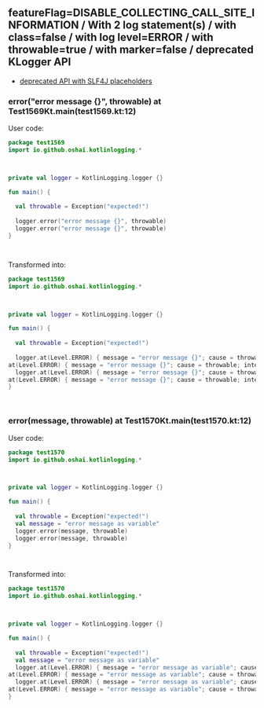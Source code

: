## featureFlag=DISABLE_COLLECTING_CALL_SITE_INFORMATION / With 2 log statement(s) / with class=false / with log level=ERROR / with throwable=true / with marker=false / deprecated KLogger API

* [deprecated API with SLF4J placeholders](deprecated-slf4j-placeholders.md)

###  error("error message {}", throwable) at Test1569Kt.main(test1569.kt:12)

User code:
```kotlin
package test1569
import io.github.oshai.kotlinlogging.*



private val logger = KotlinLogging.logger {}

fun main() {
  
  val throwable = Exception("expected!")
  
  logger.error("error message {}", throwable)
  logger.error("error message {}", throwable)
}




```
  
Transformed into:
```kotlin
package test1569
import io.github.oshai.kotlinlogging.*



private val logger = KotlinLogging.logger {}

fun main() {
  
  val throwable = Exception("expected!")
  
  logger.at(Level.ERROR) { message = "error message {}"; cause = throwable; internalCompilerData = KLoggingEventBuilder.InternalCompilerData(messageTemplate = "\"error message {}\"")
at(Level.ERROR) { message = "error message {}"; cause = throwable; internalCompilerData = KLoggingEventBuilder.InternalCompilerData(messageTemplate = "\"error message {}\"")
  logger.at(Level.ERROR) { message = "error message {}"; cause = throwable; internalCompilerData = KLoggingEventBuilder.InternalCompilerData(messageTemplate = "\"error message {}\"")
at(Level.ERROR) { message = "error message {}"; cause = throwable; internalCompilerData = KLoggingEventBuilder.InternalCompilerData(messageTemplate = "\"error message {}\"")
}




```

###  error(message, throwable) at Test1570Kt.main(test1570.kt:12)

User code:
```kotlin
package test1570
import io.github.oshai.kotlinlogging.*



private val logger = KotlinLogging.logger {}

fun main() {
  
  val throwable = Exception("expected!")
  val message = "error message as variable"
  logger.error(message, throwable)
  logger.error(message, throwable)
}




```
  
Transformed into:
```kotlin
package test1570
import io.github.oshai.kotlinlogging.*



private val logger = KotlinLogging.logger {}

fun main() {
  
  val throwable = Exception("expected!")
  val message = "error message as variable"
  logger.at(Level.ERROR) { message = "error message as variable"; cause = throwable; internalCompilerData = KLoggingEventBuilder.InternalCompilerData(messageTemplate = "message")
at(Level.ERROR) { message = "error message as variable"; cause = throwable; internalCompilerData = KLoggingEventBuilder.InternalCompilerData(messageTemplate = "message")
  logger.at(Level.ERROR) { message = "error message as variable"; cause = throwable; internalCompilerData = KLoggingEventBuilder.InternalCompilerData(messageTemplate = "message")
at(Level.ERROR) { message = "error message as variable"; cause = throwable; internalCompilerData = KLoggingEventBuilder.InternalCompilerData(messageTemplate = "message")
}




```
